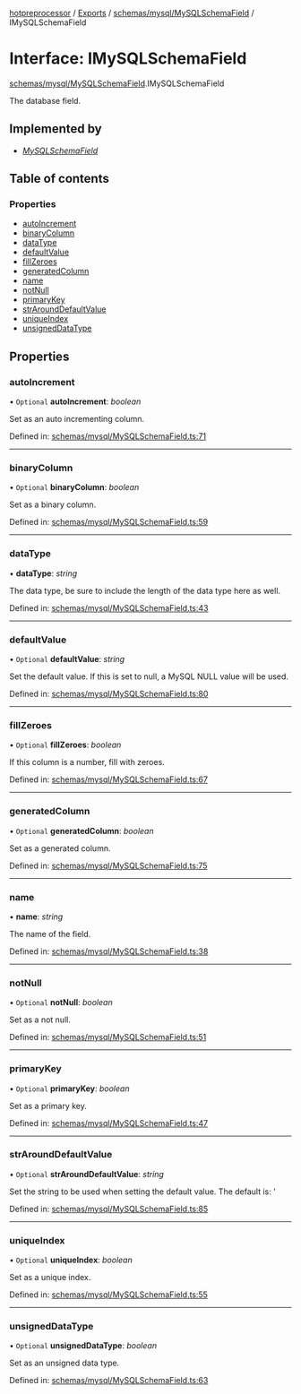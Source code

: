 [hotpreprocessor](../README.md) / [Exports](../modules.md) / [schemas/mysql/MySQLSchemaField](../modules/schemas_mysql_mysqlschemafield.md) / IMySQLSchemaField

# Interface: IMySQLSchemaField

[schemas/mysql/MySQLSchemaField](../modules/schemas_mysql_mysqlschemafield.md).IMySQLSchemaField

The database field.

## Implemented by

* [*MySQLSchemaField*](../classes/schemas_mysql_mysqlschemafield.mysqlschemafield.md)

## Table of contents

### Properties

- [autoIncrement](schemas_mysql_mysqlschemafield.imysqlschemafield.md#autoincrement)
- [binaryColumn](schemas_mysql_mysqlschemafield.imysqlschemafield.md#binarycolumn)
- [dataType](schemas_mysql_mysqlschemafield.imysqlschemafield.md#datatype)
- [defaultValue](schemas_mysql_mysqlschemafield.imysqlschemafield.md#defaultvalue)
- [fillZeroes](schemas_mysql_mysqlschemafield.imysqlschemafield.md#fillzeroes)
- [generatedColumn](schemas_mysql_mysqlschemafield.imysqlschemafield.md#generatedcolumn)
- [name](schemas_mysql_mysqlschemafield.imysqlschemafield.md#name)
- [notNull](schemas_mysql_mysqlschemafield.imysqlschemafield.md#notnull)
- [primaryKey](schemas_mysql_mysqlschemafield.imysqlschemafield.md#primarykey)
- [strAroundDefaultValue](schemas_mysql_mysqlschemafield.imysqlschemafield.md#strarounddefaultvalue)
- [uniqueIndex](schemas_mysql_mysqlschemafield.imysqlschemafield.md#uniqueindex)
- [unsignedDataType](schemas_mysql_mysqlschemafield.imysqlschemafield.md#unsigneddatatype)

## Properties

### autoIncrement

• `Optional` **autoIncrement**: *boolean*

Set as an auto incrementing column.

Defined in: [schemas/mysql/MySQLSchemaField.ts:71](https://github.com/OurFreeLight/HotPreprocessor/blob/6714234/src/schemas/mysql/MySQLSchemaField.ts#L71)

___

### binaryColumn

• `Optional` **binaryColumn**: *boolean*

Set as a binary column.

Defined in: [schemas/mysql/MySQLSchemaField.ts:59](https://github.com/OurFreeLight/HotPreprocessor/blob/6714234/src/schemas/mysql/MySQLSchemaField.ts#L59)

___

### dataType

• **dataType**: *string*

The data type, be sure to include the length of the
data type here as well.

Defined in: [schemas/mysql/MySQLSchemaField.ts:43](https://github.com/OurFreeLight/HotPreprocessor/blob/6714234/src/schemas/mysql/MySQLSchemaField.ts#L43)

___

### defaultValue

• `Optional` **defaultValue**: *string*

Set the default value. If this is set to null, a
MySQL NULL value will be used.

Defined in: [schemas/mysql/MySQLSchemaField.ts:80](https://github.com/OurFreeLight/HotPreprocessor/blob/6714234/src/schemas/mysql/MySQLSchemaField.ts#L80)

___

### fillZeroes

• `Optional` **fillZeroes**: *boolean*

If this column is a number, fill with zeroes.

Defined in: [schemas/mysql/MySQLSchemaField.ts:67](https://github.com/OurFreeLight/HotPreprocessor/blob/6714234/src/schemas/mysql/MySQLSchemaField.ts#L67)

___

### generatedColumn

• `Optional` **generatedColumn**: *boolean*

Set as a generated column.

Defined in: [schemas/mysql/MySQLSchemaField.ts:75](https://github.com/OurFreeLight/HotPreprocessor/blob/6714234/src/schemas/mysql/MySQLSchemaField.ts#L75)

___

### name

• **name**: *string*

The name of the field.

Defined in: [schemas/mysql/MySQLSchemaField.ts:38](https://github.com/OurFreeLight/HotPreprocessor/blob/6714234/src/schemas/mysql/MySQLSchemaField.ts#L38)

___

### notNull

• `Optional` **notNull**: *boolean*

Set as a not null.

Defined in: [schemas/mysql/MySQLSchemaField.ts:51](https://github.com/OurFreeLight/HotPreprocessor/blob/6714234/src/schemas/mysql/MySQLSchemaField.ts#L51)

___

### primaryKey

• `Optional` **primaryKey**: *boolean*

Set as a primary key.

Defined in: [schemas/mysql/MySQLSchemaField.ts:47](https://github.com/OurFreeLight/HotPreprocessor/blob/6714234/src/schemas/mysql/MySQLSchemaField.ts#L47)

___

### strAroundDefaultValue

• `Optional` **strAroundDefaultValue**: *string*

Set the string to be used when setting the default
value. The default is: '

Defined in: [schemas/mysql/MySQLSchemaField.ts:85](https://github.com/OurFreeLight/HotPreprocessor/blob/6714234/src/schemas/mysql/MySQLSchemaField.ts#L85)

___

### uniqueIndex

• `Optional` **uniqueIndex**: *boolean*

Set as a unique index.

Defined in: [schemas/mysql/MySQLSchemaField.ts:55](https://github.com/OurFreeLight/HotPreprocessor/blob/6714234/src/schemas/mysql/MySQLSchemaField.ts#L55)

___

### unsignedDataType

• `Optional` **unsignedDataType**: *boolean*

Set as an unsigned data type.

Defined in: [schemas/mysql/MySQLSchemaField.ts:63](https://github.com/OurFreeLight/HotPreprocessor/blob/6714234/src/schemas/mysql/MySQLSchemaField.ts#L63)
